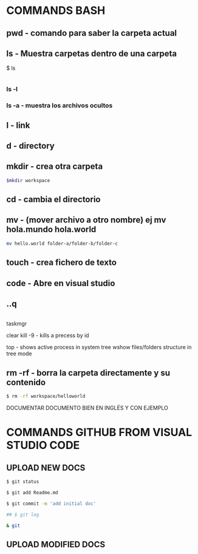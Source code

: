 # COMMANDS BASH

## pwd - comando para saber la carpeta actual

## ls - Muestra carpetas dentro de una carpeta

$ ls

```sh

```

### ls -l

### ls -a - muestra los archivos ocultos

## l - link

## d - directory

## mkdir - crea otra carpeta

```sh
$mkdir workspace
```

## cd - cambia el directorio

## mv - (mover archivo a otro nombre) ej mv hola.mundo hola.world

```sh
mv hello.world folder-a/folder-b/folder-c
```

## touch - crea fichero de texto

## code - Abre en visual studio

## ..q

```js

```

taskmgr

clear
kill -9 <pid> - kills a precess by id

top - shows active process in system
tree <path> wshow files/folders structure in tree mode

## rm -rf - borra la carpeta directamente y su contenido

```sh
$ rm -rf workspace/helloworld
```

DOCUMENTAR DOCUMENTO BIEN EN INGLÉS Y CON EJEMPLO

# COMMANDS GITHUB FROM VISUAL STUDIO CODE

## UPLOAD NEW DOCS

```sh
$ git status

$ git add Readme.md

$ git commit -m 'add initial doc'

## $ git log

& git

```

## UPLOAD MODIFIED DOCS

```sh

```
